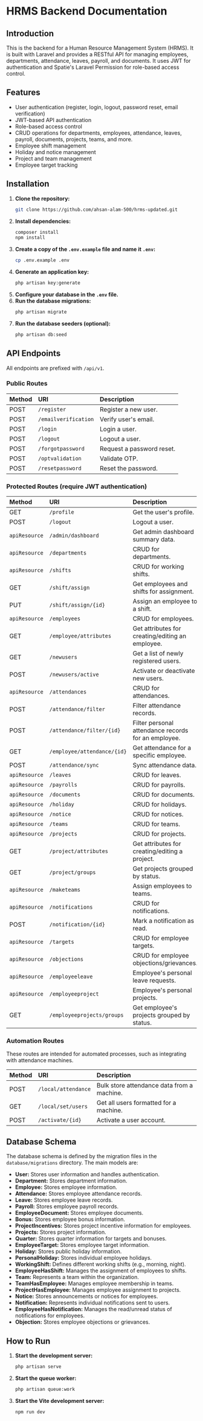 # HRMS Backend Documentation

## Introduction

This is the backend for a Human Resource Management System (HRMS). It is built with Laravel and provides a RESTful API for managing employees, departments, attendance, leaves, payroll, and documents. It uses JWT for authentication and Spatie's Laravel Permission for role-based access control.

## Features

*   User authentication (register, login, logout, password reset, email verification)
*   JWT-based API authentication
*   Role-based access control
*   CRUD operations for departments, employees, attendance, leaves, payroll, documents, projects, teams, and more.
*   Employee shift management
*   Holiday and notice management
*   Project and team management
*   Employee target tracking

## Installation

1.  **Clone the repository:**
    ```bash
    git clone https://github.com/ahsan-alam-500/hrms-updated.git
    ```
2.  **Install dependencies:**
    ```bash
    composer install
    npm install
    ```
3.  **Create a copy of the `.env.example` file and name it `.env`:**
    ```bash
    cp .env.example .env
    ```
4.  **Generate an application key:**
    ```bash
    php artisan key:generate
    ```
5.  **Configure your database in the `.env` file.**
6.  **Run the database migrations:**
    ```bash
    php artisan migrate
    ```
7.  **Run the database seeders (optional):**
    ```bash
    php artisan db:seed
    ```

## API Endpoints

All endpoints are prefixed with `/api/v1`.

### Public Routes

| Method | URI                  | Description                |
| :----- | :------------------- | :------------------------- |
| POST   | `/register`          | Register a new user.       |
| POST   | `/emailverification` | Verify user's email.       |
| POST   | `/login`             | Login a user.              |
| POST   | `/logout`            | Logout a user.             |
| POST   | `/forgotpassword`    | Request a password reset.  |
| POST   | `/optvalidation`     | Validate OTP.              |
| POST   | `/resetpassword`     | Reset the password.        |

### Protected Routes (require JWT authentication)

| Method      | URI                        | Description                                      |
| :---------- | :------------------------- | :----------------------------------------------- |
| GET         | `/profile`                 | Get the user's profile.                          |
| POST        | `/logout`                  | Logout a user.                                   |
| `apiResource` | `/admin/dashboard`         | Get admin dashboard summary data.                |
| `apiResource` | `/departments`             | CRUD for departments.                            |
| `apiResource` | `/shifts`                  | CRUD for working shifts.                         |
| GET         | `/shift/assign`            | Get employees and shifts for assignment.         |
| PUT         | `/shift/assign/{id}`       | Assign an employee to a shift.                   |
| `apiResource` | `/employees`               | CRUD for employees.                              |
| GET         | `/employee/attributes`     | Get attributes for creating/editing an employee. |
| GET         | `/newusers`                | Get a list of newly registered users.            |
| POST        | `/newusers/active`         | Activate or deactivate new users.                |
| `apiResource` | `/attendances`             | CRUD for attendances.                            |
| POST        | `/attendance/filter`       | Filter attendance records.                       |
| POST        | `/attendance/filter/{id}`  | Filter personal attendance records for an employee.|
| GET         | `/employee/attendance/{id}`| Get attendance for a specific employee.          |
| POST        | `/attendance/sync`         | Sync attendance data.                            |
| `apiResource` | `/leaves`                  | CRUD for leaves.                                 |
| `apiResource` | `/payrolls`                | CRUD for payrolls.                               |
| `apiResource` | `/documents`               | CRUD for documents.                              |
| `apiResource` | `/holiday`                 | CRUD for holidays.                               |
| `apiResource` | `/notice`                  | CRUD for notices.                                |
| `apiResource` | `/teams`                   | CRUD for teams.                                  |
| `apiResource` | `/projects`                | CRUD for projects.                               |
| GET         | `/project/attributes`      | Get attributes for creating/editing a project.   |
| GET         | `/project/groups`          | Get projects grouped by status.                  |
| `apiResource` | `/maketeams`               | Assign employees to teams.                       |
| `apiResource` | `/notifications`           | CRUD for notifications.                          |
| POST        | `/notification/{id}`       | Mark a notification as read.                     |
| `apiResource` | `/targets`                 | CRUD for employee targets.                       |
| `apiResource` | `/objections`              | CRUD for employee objections/grievances.         |
| `apiResource` | `/employeeleave`           | Employee's personal leave requests.              |
| `apiResource` | `/employeeproject`         | Employee's personal projects.                    |
| GET         | `/employeeprojects/groups` | Get employee's projects grouped by status.       |

### Automation Routes

These routes are intended for automated processes, such as integrating with attendance machines.

| Method | URI                  | Description                               |
| :----- | :------------------- | :---------------------------------------- |
| POST   | `/local/attendance`  | Bulk store attendance data from a machine.|
| GET    | `/local/set/users`   | Get all users formatted for a machine.    |
| POST   | `/activate/{id}`     | Activate a user account.                  |

## Database Schema

The database schema is defined by the migration files in the `database/migrations` directory. The main models are:

*   **User:** Stores user information and handles authentication.
*   **Department:** Stores department information.
*   **Employee:** Stores employee information.
*   **Attendance:** Stores employee attendance records.
*   **Leave:** Stores employee leave records.
*   **Payroll:** Stores employee payroll records.
*   **EmployeeDocument:** Stores employee documents.
*   **Bonus:** Stores employee bonus information.
*   **ProjectIncentives:** Stores project incentive information for employees.
*   **Projects:** Stores project information.
*   **Quarter:** Stores quarter information for targets and bonuses.
*   **EmployeeTarget:** Stores employee target information.
*   **Holiday:** Stores public holiday information.
*   **PersonalHoliday:** Stores individual employee holidays.
*   **WorkingShift:** Defines different working shifts (e.g., morning, night).
*   **EmployeeHasShift:** Manages the assignment of employees to shifts.
*   **Team:** Represents a team within the organization.
*   **TeamHasEmployee:** Manages employee membership in teams.
*   **ProjectHasEmployee:** Manages employee assignment to projects.
*   **Notice:** Stores announcements or notices for employees.
*   **Notification:** Represents individual notifications sent to users.
*   **EmployeeHasNotification:** Manages the read/unread status of notifications for employees.
*   **Objection:** Stores employee objections or grievances.

## How to Run

1.  **Start the development server:**
    ```bash
    php artisan serve
    ```
2.  **Start the queue worker:**
    ```bash
    php artisan queue:work
    ```
3.  **Start the Vite development server:**
    ```bash
    npm run dev
    ```
